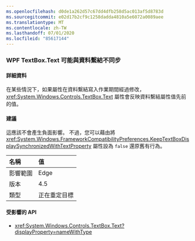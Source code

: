 ```yaml
---
ms.openlocfilehash: d0de1a262d57c67dd4dfb258d5ac013af5d8783d
ms.sourcegitcommit: e02d17b2cf9c1258dadda4810a5e6072a0089aee
ms.translationtype: MT
ms.contentlocale: zh-TW
ms.lasthandoff: 07/01/2020
ms.locfileid: "85617144"
---
```

### <a name="wpf-textboxtext-can-be-out-of-sync-with-databinding"></a>WPF TextBox.Text 可能與資料繫結不同步

#### <a name="details"></a>詳細資料

在某些情況下，如果屬性在資料繫結寫入作業期間經過修改，<xref:System.Windows.Controls.TextBox.Text> 屬性會反映資料繫結屬性值先前的值。

#### <a name="suggestion"></a>建議

這應該不會產生負面影響。 不過，您可以藉由將 <xref:System.Windows.FrameworkCompatibilityPreferences.KeepTextBoxDisplaySynchronizedWithTextProperty> 屬性設為 `false` 還原舊有行為。

| 名稱    | 值       |
|:--------|:------------|
| 影響範圍   | Edge        |
| 版本 | 4.5         |
|類型|正在重定目標

#### <a name="affected-apis"></a>受影響的 API

- <xref:System.Windows.Controls.TextBox.Text?displayProperty=nameWithType>
